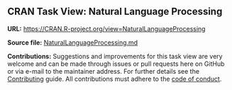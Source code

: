 ## CRAN Task View: Natural Language Processing

**URL:** <https://CRAN.R-project.org/view=NaturalLanguageProcessing>

**Source file:** [NaturalLanguageProcessing.md](NaturalLanguageProcessing.md)

**Contributions:** Suggestions and improvements for this task view are very
welcome and can be made through issues or pull requests here on GitHub or
via e-mail to the maintainer address. For further details see the
[Contributing](https://github.com/cran-task-views/ctv/blob/main/Contributing.md)
guide. All contributions must adhere to the
[code of conduct](https://github.com/cran-task-views/ctv/blob/main/CodeOfConduct.md).
